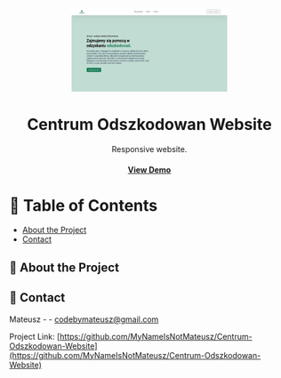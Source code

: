<div align='center'>

<img src=https://raw.githubusercontent.com/MyNameIsNotMateusz/Centrum-Odszkodowan-Website/main/images/preview.JPG alt="logo" width=280 height=150 />

<h1>Centrum Odszkodowan Website</h1>
<p>Responsive website.</p>

<h4> <a href=https://mynameisnotmateusz.github.io/Centrum-Odszkodowan-Website/>View Demo</a>

</div>

# :notebook_with_decorative_cover: Table of Contents

- [About the Project](#star2-about-the-project)
- [Contact](#handshake-contact)


## :star2: About the Project

## :handshake: Contact

Mateusz - - codebymateusz@gmail.com

Project Link: [https://github.com/MyNameIsNotMateusz/Centrum-Odszkodowan-Website](https://github.com/MyNameIsNotMateusz/Centrum-Odszkodowan-Website)
